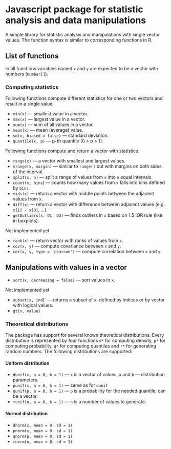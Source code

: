 # Javascript package for statistic analysis and data manipulations

A simple library for statistic analysis and manipulations with single vector values. The function syntax is similar to corresponding functions in R.

## List of functions

In all functions variables named `x` and `y` are expected to be a vector with numbers (`number[]`).

### Computing statistics

Following functions compute different statistics for one or two vectors and result in a single value.

* `min(x)` — smallest value in a vector.
* `max(x)` — largest value in a vector.
* `sum(x)` — sum of all values in a vector.
* `mean(x)` — mean (average) value.
* `sd(x, biased = false)` — standard deviation.
* `quantile(x, p)` — p-th quantile (0 > p > 1).


Following functions compute and return a vector with statistics.

* `range(x)` — a vector with smallest and largest values.
* `mrange(x, margin)` — similar to `range()` but with margins on both sides of the interval.
* `split(x, n)` — split a range of values from `x` into `n` equal intervals.
* `count(x, bins`) — counts how many values from `x` falls into bins defined by `bins`.
* `mids(x)` — return a vector with middle points between the adjacent values from `x`.
* `diff(x)` — return a vector with difference between adjacent values (e.g. `x[1] - x[0]`, ...).
* `getOutliers(x, Q1, Q3)` — finds outliers in `x` based on 1.5 IQR rule (like in boxplots).


Not implemented yet
* `rank(x)` — return vector with ranks of values from `x`.
* `cov(x, y)` — compute covariance between `x` and `y`.
* `cor(x, y, type = 'pearson')` — compute correlation between `x` and `y`.

## Manipulations with values in a vector

* `sort(x, decreasing = false)` — sort values in `x`.

Not implemented yet
* `subset(x, ind`)` — returns a subset of x, defined by indices or by vector with logical values.
* `gt(x, value)`

### Theoretical distributions

The package has support for several known theoretical distributions. Every distribution is represented by four functions `d*` for computing density, `p*` for computing probability, `q*` for computing quantiles and `r*` for generating random numbers. The following distributions are supported:

#### Uniform distribution
* `dunif(x, a = 0, b = 1)` — `x` is a vector of values, `a` and `b` — distribution parameters.
* `punif(x, a = 0, b = 1)` — same as for `dunif`
* `qunif(p, a = 0, b = 1)` — `p` is a probability for the needed quantile, can be a vector.
* `runif(n, a = 0, b = 1)` — `n` is a number of values to generate.

#### Normal distribution
* `dnorm(x, mean = 0, sd = 1)`
* `pnorm(x, mean = 0, sd = 1)`
* `qnorm(p, mean = 0, sd = 1)`
* `rnorm(n, mean = 0, sd = 1)`


